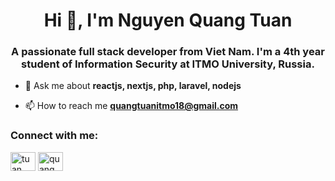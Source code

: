 <h1 align="center">Hi 👋, I'm Nguyen Quang Tuan</h1>
<h3 align="center">A passionate full stack developer from Viet Nam. I'm a 4th year student of Information Security at ITMO University, Russia.</h3>

- 💬 Ask me about **reactjs, nextjs, php, laravel, nodejs**

- 📫 How to reach me **quangtuanitmo18@gmail.com**

<h3 align="left">Connect with me:</h3>
<p align="left">
<a href="https://linkedin.com/in/tuan-quang-a0590a241/" target="blank"><img align="center" src="https://raw.githubusercontent.com/rahuldkjain/github-profile-readme-generator/master/src/images/icons/Social/linked-in-alt.svg" alt="tuan quang" height="30" width="40" /></a>
<a href="https://fb.com/gunm4a1cb/" target="blank"><img align="center" src="https://raw.githubusercontent.com/rahuldkjain/github-profile-readme-generator/master/src/images/icons/Social/facebook.svg" alt="quang tuan" height="30" width="40" /></a>
</p>

&nbsp;
 <p align="center">
